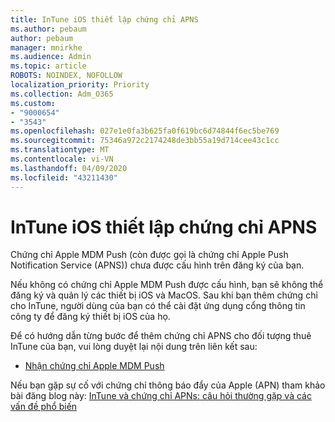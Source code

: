```yaml
---
title: InTune iOS thiết lập chứng chỉ APNS
ms.author: pebaum
author: pebaum
manager: mnirkhe
ms.audience: Admin
ms.topic: article
ROBOTS: NOINDEX, NOFOLLOW
localization_priority: Priority
ms.collection: Adm_O365
ms.custom:
- "9000654"
- "3543"
ms.openlocfilehash: 027e1e0fa3b625fa0f619bc6d74844f6ec5be769
ms.sourcegitcommit: 75346a972c2174248de3bb55a19d714cee43c1cc
ms.translationtype: MT
ms.contentlocale: vi-VN
ms.lasthandoff: 04/09/2020
ms.locfileid: "43211430"
---
```

# <a name="intune-ios-set-up-apns-certificate"></a>InTune iOS thiết lập chứng chỉ APNS

Chứng chỉ Apple MDM Push (còn được gọi là chứng chỉ Apple Push Notification Service (APNS)) chưa được cấu hình trên đăng ký của bạn.

Nếu không có chứng chỉ Apple MDM Push được cấu hình, bạn sẽ không thể đăng ký và quản lý các thiết bị iOS và MacOS. Sau khi bạn thêm chứng chỉ cho InTune, người dùng của bạn có thể cài đặt ứng dụng cổng thông tin công ty để đăng ký thiết bị iOS của họ.

Để có hướng dẫn từng bước để thêm chứng chỉ APNS cho đối tượng thuê InTune của bạn, vui lòng duyệt lại nội dung trên liên kết sau:

- [Nhận chứng chỉ Apple MDM Push](https://docs.microsoft.com/mem/intune/enrollment/apple-mdm-push-certificate-get)

Nếu bạn gặp sự cố với chứng chỉ thông báo đẩy của Apple (APN) tham khảo bài đăng blog này: [InTune và chứng chỉ APNs: câu hỏi thường gặp và các vấn đề phổ biến](https://techcommunity.microsoft.com/t5/Intune-Customer-Success/Intune-and-the-APNs-certificate-FAQ-and-common-issues/ba-p/280121)
